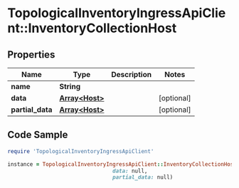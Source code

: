 # TopologicalInventoryIngressApiClient::InventoryCollectionHost

## Properties

Name | Type | Description | Notes
------------ | ------------- | ------------- | -------------
**name** | **String** |  | 
**data** | [**Array&lt;Host&gt;**](Host.md) |  | [optional] 
**partial_data** | [**Array&lt;Host&gt;**](Host.md) |  | [optional] 

## Code Sample

```ruby
require 'TopologicalInventoryIngressApiClient'

instance = TopologicalInventoryIngressApiClient::InventoryCollectionHost.new(name: null,
                                 data: null,
                                 partial_data: null)
```


